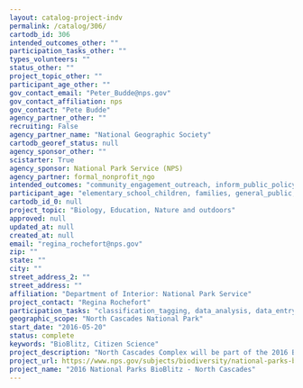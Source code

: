 ```yaml
---
layout: catalog-project-indv
permalink: /catalog/306/
cartodb_id: 306
intended_outcomes_other: ""
participation_tasks_other: ""
types_volunteers: ""
status_other: ""
project_topic_other: ""
participant_age_other: ""
gov_contact_email: "Peter_Budde@nps.gov"
gov_contact_affiliation: nps
gov_contact: "Pete Budde"
agency_partner_other: ""
recruiting: False
agency_partner_name: "National Geographic Society"
cartodb_georef_status: null
agency_sponsor_other: ""
scistarter: True
agency_sponsor: National Park Service (NPS)
agency_partner: formal_nonprofit_ngo
intended_outcomes: "community_engagement_outreach, inform_public_policy, io_education, operational_integration_use, research_advancement"
participant_age: "elementary_school_children, families, general_public, middle_school_children, targeted_group, teens"
cartodb_id_0: null
project_topic: "Biology, Education, Nature and outdoors"
approved: null
updated_at: null
created_at: null
email: "regina_rochefort@nps.gov"
zip: ""
state: ""
city: ""
street_address_2: ""
street_address: ""
affiliation: "Department of Interior: National Park Service"
project_contact: "Regina Rochefort"
participation_tasks: "classification_tagging, data_analysis, data_entry, finding_entities, identification, learning, observation, site_selection_description, specimen_sample_collection"
geographic_scope: "North Cascades National Park"
start_date: "2016-05-20"
status: complete
keywords: "BioBlitz, Citizen Science"
project_description: "North Cascades Complex will be part of the 2016 BioBlitz showcase event in the Pacific Northwest exploring organisms in all taxonomic groups."
project_url: https://www.nps.gov/subjects/biodiversity/national-parks-bioblitz.htm
project_name: "2016 National Parks BioBlitz - North Cascades"
---
```

